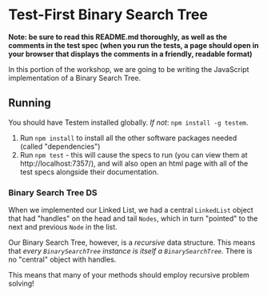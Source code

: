 # Test-First Binary Search Tree

**Note: be sure to read this README.md thoroughly, as well as the comments in the test spec (when you run the tests, a page should open in your browser that displays the comments in a friendly, readable format)**

In this portion of the workshop, we are going to be writing the JavaScript implementation of a Binary Search Tree.

## Running

You should have Testem installed globally. *If not*: `npm install -g testem`.

1. Run `npm install` to install all the other software packages needed (called "dependencies")
2. Run `npm test` - this will cause the specs to run (you can view them at http://localhost:7357/), and will also open an html page with all of the test specs alongside their documentation.

### Binary Search Tree DS

When we implemented our Linked List, we had a central `LinkedList` object that had "handles" on the head and tail `Nodes`, which in turn "pointed" to the next and previous `Node` in the list.

Our Binary Search Tree, however, is a *recursive* data structure. This means that *every `BinarySearchTree` instance is itself a `BinarySearchTree`.* There is no "central" object with handles.

This means that many of your methods should employ recursive problem solving!
